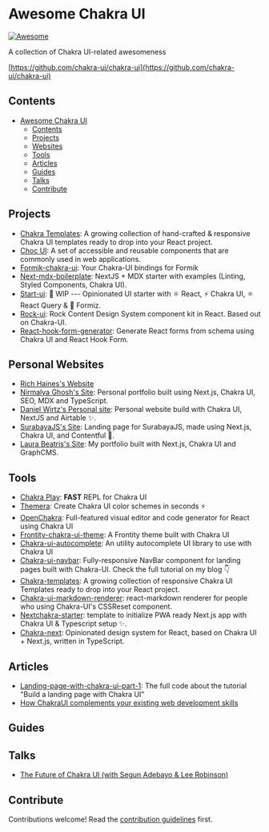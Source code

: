 # Awesome Chakra UI

[![Awesome](https://awesome.re/badge.svg)](https://awesome.re)

A collection of Chakra UI-related awesomeness

[https://github.com/chakra-ui/chakra-ui](https://github.com/chakra-ui/chakra-ui)

## Contents

- [Awesome Chakra UI](#awesome-chakra-ui)
  - [Contents](#contents)
  - [Projects](#projects)
  - [Websites](#websites)
  - [Tools](#tools)
  - [Articles](#articles)
  - [Guides](#guides)
  - [Talks](#talks)
  - [Contribute](#contribute)

## Projects

- [Chakra Templates](https://chakra-templates.dev): A growing collection of hand-crafted & responsive Chakra UI templates ready to drop into your React project.
- [Choc UI](https://choc-ui.tech/): A set of accessible and reusable components that are commonly used in web applications.
- [Formik-chakra-ui](https://github.com/kgnugur/formik-chakra-ui): Your Chakra-UI bindings for Formik
- [Next-mdx-boilerplate](https://github.com/whoisryosuke/next-mdx-boilerplate): NextJS + MDX starter with examples (Linting, Styled Components, Chakra UI).
- [Start-ui](https://github.com/BearStudio/start-ui): 🚧 WIP --- Opinionated UI starter with ⚛️ React, ⚡️ Chakra UI, ⚛️ React Query & 🐜 Formiz.
- [Rock-ui](https://github.com/rockcontent/rock-ui): Rock Content Design System component kit in React. Based out on Chakra-UI.
- [React-hook-form-generator](https://github.com/FionnCasey/react-hook-form-generator): Generate React forms from schema using Chakra UI and React Hook Form.

## Personal Websites
- [Rich Haines's Website](https://richardhaines.dev/)
- [Nirmalya Ghosh's Site](https://github.com/ghoshnirmalya/nirmalyaghosh.com): Personal portfolio built using Next.js, Chakra UI, SEO, MDX and TypeScript.
- [Daniel Wirtz's Personal site](https://github.com/wirtzdan/website): Personal website build with Chakra UI, NextJS and Airtable ✨.
- [SurabayaJS's Site](https://github.com/surabayajs/surabayajs.org): Landing page for SurabayaJS, made using Next.js, Chakra UI, and Contentful 🐊.
- [Laura Beatris's Site](https://github.com/LauraBeatris/laurabeatris.com): My portfolio built with Next.js, Chakra UI and GraphCMS.

## Tools

- [Chakra Play](https://chakra-play.tk/): __FAST__ REPL for Chakra UI
- [Themera](https://themera.vercel.app/): Create Chakra UI color schemes in seconds ⚡️
- [OpenChakra](https://openchakra.app/): Full-featured visual editor and code generator for React using Chakra UI
- [Frontity-chakra-ui-theme](https://github.com/chakra-ui/frontity-chakra-ui-theme): A Frontity theme built with Chakra UI
- [Chakra-ui-autocomplete](https://github.com/koolamusic/chakra-ui-autocomplete): An utility autocomplete UI library to use with Chakra UI
- [Chakra-ui-navbar](https://github.com/dimitrisraptis96/chakra-ui-navbar): Fully-responsive NavBar component for landing pages built with Chakra-UI. Check the full tutorial on my blog 👇
- [Chakra-templates](https://github.com/hauptrolle/chakra-templates): A growing collection of responsive Chakra UI Templates ready to drop into your React project.
- [Chakra-ui-markdown-renderer](https://github.com/mustaphaturhan/chakra-ui-markdown-renderer): react-markdown renderer for people who using Chakra-UI's CSSReset component.
- [Nextchakra-starter](https://github.com/sozonome/nextchakra-starter): template to initialize PWA ready Next.js app with Chakra UI & Typescript setup ✨.
- [Chakra-next](https://github.com/47ng/chakra-next): Opinionated design system for React, based on Chakra UI + Next.js, written in TypeScript.

## Articles

- [Landing-page-with-chakra-ui-part-1](https://github.com/dimitrisraptis96/landing-page-with-chakra-ui-part-1): The full code about the tutorial "Build a landing page with Chakra UI"
- [How ChakraUI complements your existing web development skills](https://dominik.sumer.dev/blog/chakra-complements-webdevs)

## Guides

## Talks
- [The Future of Chakra UI (with Segun Adebayo & Lee Robinson)](https://www.youtube.com/watch?v=I5xEc9t-HZg&t=1182s)

## Contribute

Contributions welcome! Read the [contribution guidelines](contributing.md) first.
